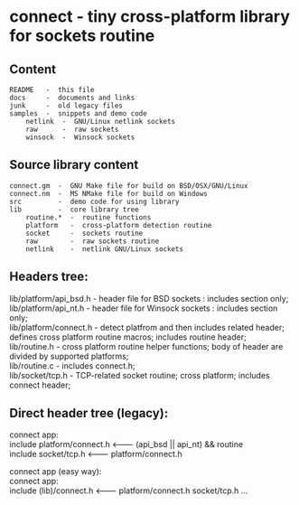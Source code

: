 
# connect - tiny cross-platform library for sockets routine  

##  Content  
	README   -  this file  
	docs     -  documents and links  
	junk     -  old legacy files  
	samples  -  snippets and demo code  
		netlink  -  GNU/Linux netlink sockets  
		raw      -  raw sockets  
		winsock  -  Winsock sockets  


##  Source library content  
	connect.gm  -  GNU Make file for build on BSD/OSX/GNU/Linux  
	connect.nm  -  MS NMake file for build on Windows  
	src         -  demo code for using library  
	lib         -  core library tree  
		routine.*  -  routine functions  
		platform   -  cross-platform detection routine  
		socket     -  sockets routine  
		raw        -  raw sockets routine  
		netlink    -  netlink GNU/Linux sockets  


## Headers tree:  


lib/platform/api_bsd.h  -  header file for BSD sockets     : includes section only;  
lib/platform/api_nt.h   -  header file for Winsock sockets : includes section only;  
	lib/platform/connect.h  -  detect platfrom and then includes related header; defines cross platform routine macros; includes routine header;  
			lib/routine.h  -  cross platform routine helper functions; body of header are divided by supported platforms;  
			lib/routine.c  -  includes connect.h;  
			lib/socket/tcp.h  -  TCP-related socket routine; cross platform; includes connect header;  


## Direct header tree (legacy):  


connect app:  
  include platform/connect.h  <---  (api_bsd || api_nt) && routine  
  include socket/tcp.h        <---  platform/connect.h  


connect app (easy way):  
connect app:  
  include (lib)/connect.h  <---  platform/connect.h socket/tcp.h ...  

